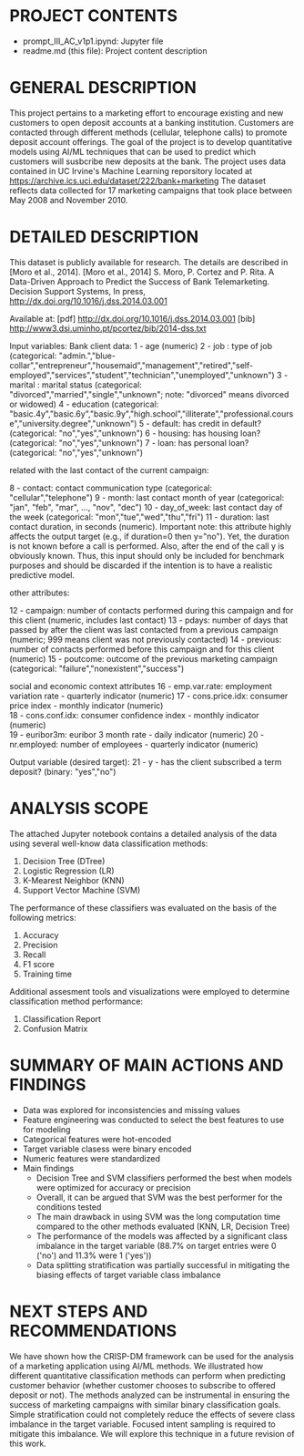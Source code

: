 PROJECT CONTENTS
================
- prompt_III_AC_v1p1.ipynd: Jupyter file
- readme.md (this file): Project content description

GENERAL DESCRIPTION
===================
This project pertains to a marketing effort to encourage existing and new customers to open deposit accounts at a banking institution.
Customers are contacted through different methods (cellular, telephone calls) to promote deposit account offerings. 
The goal of the project is to develop quantitative models using AI/ML techniques that can be used to predict which customers will susbcribe new deposits at the bank. 
The project uses data contained in UC Irvine's Machine Learning reporsitory located at https://archive.ics.uci.edu/dataset/222/bank+marketing
The dataset reflects data collected for 17 marketing campaigns that took place between May 2008 and November 2010.

DETAILED DESCRIPTION
====================
This dataset is publicly available for research. The details are described in [Moro et al., 2014]. 
  [Moro et al., 2014] S. Moro, P. Cortez and P. Rita. A Data-Driven Approach to Predict the Success of Bank Telemarketing. Decision Support Systems, In press, http://dx.doi.org/10.1016/j.dss.2014.03.001

  Available at: [pdf] http://dx.doi.org/10.1016/j.dss.2014.03.001
                [bib] http://www3.dsi.uminho.pt/pcortez/bib/2014-dss.txt

Input variables:
   Bank client data:
   1 - age (numeric)
   2 - job : type of job (categorical: "admin.","blue-collar","entrepreneur","housemaid","management","retired","self-employed","services","student","technician","unemployed","unknown")
   3 - marital : marital status (categorical: "divorced","married","single","unknown"; note: "divorced" means divorced or widowed)
   4 - education (categorical: "basic.4y","basic.6y","basic.9y","high.school","illiterate","professional.course","university.degree","unknown")
   5 - default: has credit in default? (categorical: "no","yes","unknown")
   6 - housing: has housing loan? (categorical: "no","yes","unknown")
   7 - loan: has personal loan? (categorical: "no","yes","unknown")

   
   related with the last contact of the current campaign:
   
   8 - contact: contact communication type (categorical: "cellular","telephone") 
   9 - month: last contact month of year (categorical: "jan", "feb", "mar", ..., "nov", "dec")
  10 - day_of_week: last contact day of the week (categorical: "mon","tue","wed","thu","fri")
  11 - duration: last contact duration, in seconds (numeric). Important note:  this attribute highly affects the output target (e.g., if duration=0 then y="no"). Yet, the duration is not known before a call is performed. 
  Also, after the end of the call y is obviously known. Thus, this input should only be included for benchmark purposes and should be discarded if the intention is to have a realistic predictive model.

  
  other attributes:
  
  12 - campaign: number of contacts performed during this campaign and for this client (numeric, includes last contact)
  13 - pdays: number of days that passed by after the client was last contacted from a previous campaign (numeric; 999 means client was not previously contacted)
  14 - previous: number of contacts performed before this campaign and for this client (numeric)
  15 - poutcome: outcome of the previous marketing campaign (categorical: "failure","nonexistent","success")
  
  social and economic context attributes
  16 - emp.var.rate: employment variation rate - quarterly indicator (numeric)
  17 - cons.price.idx: consumer price index - monthly indicator (numeric)     
  18 - cons.conf.idx: consumer confidence index - monthly indicator (numeric)     
  19 - euribor3m: euribor 3 month rate - daily indicator (numeric)
  20 - nr.employed: number of employees - quarterly indicator (numeric)


  Output variable (desired target):
  21 - y - has the client subscribed a term deposit? (binary: "yes","no")

ANALYSIS SCOPE
==============
The attached Jupyter notebook contains a detailed analysis of the data using several well-know data classification methods:
1) Decision Tree (DTree)
2) Logistic Regression (LR)
3) K-Mearest Neighbor (KNN)
4) Support Vector Machine (SVM)

The performance of these classifiers was evaluated on the basis of the following metrics:
1) Accuracy 
2) Precision
3) Recall
4) F1 score
5) Training time
   
Additional assesment tools and visualizations were employed to determine classification method performance:
1) Classification Report
2) Confusion Matrix


SUMMARY OF MAIN ACTIONS AND FINDINGS
====================================
- Data was explored for inconsistencies and missing values
- Feature engineering was conducted to select the best features to use for modeling
- Categorical features were hot-encoded
- Target variable clasess were binary encoded
- Numeric features were standardized
- Main findings
    - Decision Tree and SVM classifiers performed the best when models were optimized for accuracy or precision
    - Overall, it can be argued that SVM was the best performer for the conditions tested
    - The main drawback in using SVM was the long computation time compared to the other methods evaluated (KNN, LR, Decision Tree)
    - The performance of the models was affected by a significant class imbalance in the target variable (88.7% on target entries were 0 ('no') and 11.3% were 1 ('yes')) 
    - Data splitting stratification was partially successful in mitigating the biasing effects of target variable class imbalance

NEXT STEPS AND RECOMMENDATIONS
==============================
We have shown how the CRISP-DM framework can be used for the analysis of a marketing application using AI/ML methods. We illustrated how different quantitative classification methods can perform when 
predicting customer behavior (whether customer chooses to subscribe to offered deposit or not). The methods analyzed can be instrumental in ensuring the success of marketing campaigns with similar binary classification goals.
Simple stratification could not completely reduce the effects of severe class imbalance in the target variable. Focused intent sampling is required to mitigate this imbalance. 
We will explore this technique in a future revision of this work.

